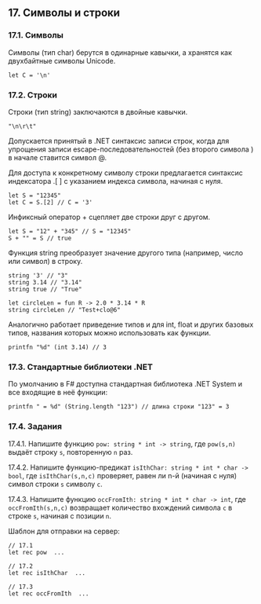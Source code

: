 ## 17. Символы и строки
### 17.1. Символы

Символы (тип char) берутся в одинарные кавычки, а хранятся как двухбайтные символы Unicode.

```
let C = '\n'
```

### 17.2. Строки

Строки (тип string) заключаются в двойные кавычки.

```
"\n\r\t"
```

Допускается принятый в .NET синтаксис записи строк, когда для упрощения записи escape-последовательностей (без второго символа \) в начале ставится символ @.

Для доступа к конкретному символу строки предлагается синтаксис индексатора .[ ] с указанием индекса символа, начиная с нуля.

```
let S = "12345"
let C = S.[2] // C = '3'
```

Инфиксный оператор + сцепляет две строки друг с другом.

```
let S = "12" + "345" // S = "12345"
S + "" = S // true
```

Функция string преобразует значение другого типа (например, число или символ) в строку.

```
string '3' // "3"
string 3.14 // "3.14"
string true // "True" 

let circleLen = fun R -> 2.0 * 3.14 * R
string circleLen // "Test+clo@6"
```

Аналогично работает приведение типов и для int, float и других базовых типов, названия которых можно использовать как функции.

```
printfn "%d" (int 3.14) // 3
```

### 17.3. Стандартные библиотеки .NET

По умолчанию в F# доступна стандартная библиотека .NET System и все входящие в неё функции:

```
printfn " = %d" (String.length "123") // длина строки "123" = 3
```

### 17.4. Задания

17.4.1. Напишите функцию `pow: string * int -> string`, где `pow(s,n)` выдаёт строку `s`, повторенную `n` раз.

17.4.2. Напишите функцию-предикат `isIthChar: string * int * char -> bool`, где `isIthChar(s,n,c)` проверяет, равен ли n-й (начиная с нуля) символ строки `s` символу `c`.

17.4.3. Напишите функцию `occFromIth: string * int * char -> int`, где `occFromIth(s,n,c)` возвращает количество вхождений символа `с` в строке `s`, начиная с позиции `n`.

Шаблон для отправки на сервер:

```
// 17.1
let rec pow  ...

// 17.2
let rec isIthChar  ...

// 17.3
let rec occFromIth  ...
```
